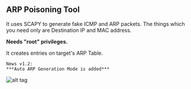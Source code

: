 ## ARP Poisoning Tool 

It uses SCAPY to generate fake ICMP and ARP packets.
The things which you need only are Destination IP and MAC address.

**Needs "root" privileges.**

It creates entries on target's ARP Table.

```
News v1.2:
***Auto ARP Generation Mode is added***
```

![alt tag](https://emreovunc.com/projects/ARP-Poisoning.jpeg)
